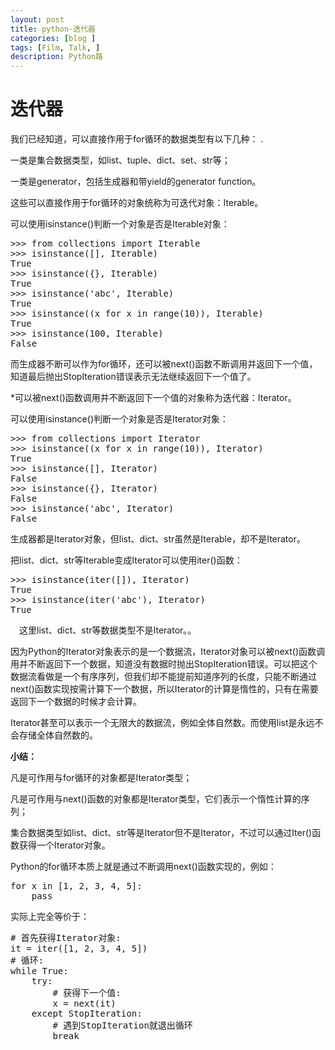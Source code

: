 ```yaml
---
layout: post
title: python-迭代器
categories: [blog ]
tags: [Film, Talk, ]
description: Python路
---	   
```


# 迭代器

  我们已经知道，可以直接作用于for循环的数据类型有以下几种：
.

  一类是集合数据类型，如list、tuple、dict、set、str等；

  一类是generator，包括生成器和带yield的generator function。

  这些可以直接作用于for循环的对象统称为可迭代对象：Iterable。

  可以使用isinstance()判断一个对象是否是Iterable对象：

<pre>
>>> from collections import Iterable
>>> isinstance([], Iterable)
True
>>> isinstance({}, Iterable)
True
>>> isinstance('abc', Iterable)
True
>>> isinstance((x for x in range(10)), Iterable)
True
>>> isinstance(100, Iterable)
False
</pre>

  而生成器不断可以作为for循环，还可以被next()函数不断调用并返回下一个值，知道最后抛出StopIteration错误表示无法继续返回下一个值了。

  *可以被next()函数调用并不断返回下一个值的对象称为迭代器：Iterator。

  可以使用isinstance()判断一个对象是否是Iterator对象：

<pre>
>>> from collections import Iterator
>>> isinstance((x for x in range(10)), Iterator)
True
>>> isinstance([], Iterator)
False
>>> isinstance({}, Iterator)
False
>>> isinstance('abc', Iterator)
False
</pre>

  生成器都是Iterator对象，但list、dict、str虽然是Iterable，却不是Iterator。

  把list、dict、str等Iterable变成Iterator可以使用iter()函数：

<pre>
>>> isinstance(iter([]), Iterator)
True
>>> isinstance(iter('abc'), Iterator)
True
</pre>

　这里list、dict、str等数据类型不是Iterator。。

  因为Python的Iterator对象表示的是一个数据流，Iterator对象可以被next()函数调用并不断返回下一个数据，知道没有数据时抛出StopIteration错误。可以把这个数据流看做是一个有序序列，但我们却不能提前知道序列的长度，只能不断通过next()函数实现按需计算下一个数据，所以Iterator的计算是惰性的，只有在需要返回下一个数据的时候才会计算。

  Iterator甚至可以表示一个无限大的数据流，例如全体自然数。而使用list是永远不会存储全体自然数的。

  **小结：**

  凡是可作用与for循环的对象都是Iterator类型；

  凡是可作用与next()函数的对象都是Iterator类型，它们表示一个惰性计算的序列；

  集合数据类型如list、dict、str等是Iterator但不是Iterator，不过可以通过Iter()函数获得一个Iterator对象。

  Python的for循环本质上就是通过不断调用next()函数实现的，例如：

<pre>
for x in [1, 2, 3, 4, 5]:
    pass
</pre>

实际上完全等价于：

<pre>
# 首先获得Iterator对象:
it = iter([1, 2, 3, 4, 5])
# 循环:
while True:
    try:
        # 获得下一个值:
        x = next(it)
    except StopIteration:
        # 遇到StopIteration就退出循环
        break
</pre>

